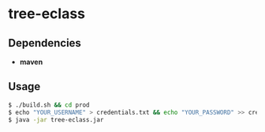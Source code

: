 # tree-eclass

## Dependencies

- **maven**

## Usage

```sh
$ ./build.sh && cd prod
$ echo "YOUR_USERNAME" > credentials.txt && echo "YOUR_PASSWORD" >> credentials.txt
$ java -jar tree-eclass.jar
```
